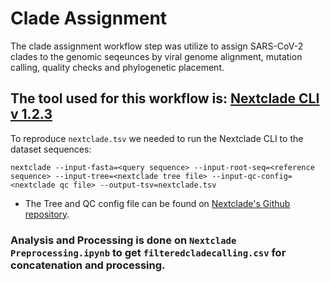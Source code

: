 # Clade Assignment
The clade assignment workflow step was utilize to assign SARS-CoV-2 clades to the genomic seqeunces by viral genome alignment, mutation calling, quality checks and phylogenetic placement. 

## The tool used for this workflow is: **[Nextclade CLI v 1.2.3](https://github.com/nextstrain/nextclade)**

To reproduce `nextclade.tsv` we needed to run the Nextclade CLI to the dataset sequences:
```
nextclade --input-fasta=<query sequence> --input-root-seq=<reference sequence> --input-tree=<nextclade tree file> --input-qc-config=<nextclade qc file> --output-tsv=nextclade.tsv
```
*  The Tree and QC config file can be found on [Nextclade's Github repository](https://github.com/nextstrain/nextclade/tree/master/data/sars-cov-2).
 
### Analysis and Processing is done on `Nextclade Preprocessing.ipynb`  to get `filteredcladecalling.csv` for concatenation and processing.  